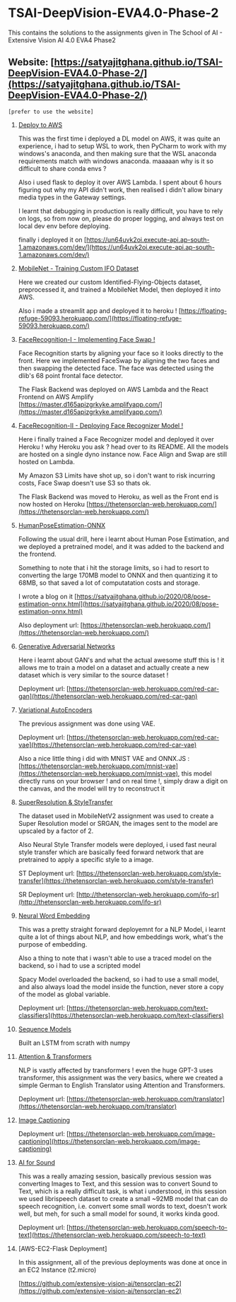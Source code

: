 # TSAI-DeepVision-EVA4.0-Phase-2

This contains the solutions to the assignments given in The School of AI - Extensive Vision AI 4.0 EVA4 Phase2

## Website: [https://satyajitghana.github.io/TSAI-DeepVision-EVA4.0-Phase-2/](https://satyajitghana.github.io/TSAI-DeepVision-EVA4.0-Phase-2/)

`[prefer to use the website]`

1. [Deploy to AWS](01-Deploy-To-AWS/README.md)

    This was the first time i deployed a DL model on AWS, it was quite an experience, i had to setup WSL to work, then PyCharm to work with my windows's anaconda, and then making sure that the WSL anaconda requirements match with windows anaconda. maaaaan why is it so difficult to share conda envs ?

    Also i used flask to deploy it over AWS Lambda. I spent about 6 hours figuring out why my API didn't work, then realised i didn't allow binary media types in the Gateway settings.

    I learnt that debugging in production is really difficult, you have to rely on logs, so from now on, please do proper logging, and always test on local dev env before deploying.

    finally i deployed it on [https://un64uvk2oi.execute-api.ap-south-1.amazonaws.com/dev/](https://un64uvk2oi.execute-api.ap-south-1.amazonaws.com/dev/)

2. [MobileNet - Training Custom IFO Dataset](02-MobileNet/index.html)

    Here we created our custom Identified-Flying-Objects dataset, preprocessed it, and trained a MobileNet Model, then deployed it into AWS.

    Also i made a streamlit app and deployed it to heroku ! [https://floating-refuge-59093.herokuapp.com/](https://floating-refuge-59093.herokuapp.com/)

3. [FaceRecognition-I - Implementing Face Swap !](03-FaceRecognition-I/)

    Face Recognition starts by aligning your face so it looks directly to the front. Here we implemented FaceSwap by aligning the two faces and then swapping the detected face. The face was detected using the dlib's 68 point frontal face detector.

    The Flask Backend was deployed on AWS Lambda and the React Frontend on AWS Amplify
    [https://master.d165apizgrkyke.amplifyapp.com/](https://master.d165apizgrkyke.amplifyapp.com/)

4. [FaceRecognition-II - Deploying Face Recognizer Model !](04-FaceRecognition-II/index.html)

    Here i finally trained a Face Recognizer model and deployed it over Heroku ! why Heroku you ask ? head over to its README. All the models are hosted on a single dyno instance now. Face Align and Swap are still hosted on Lambda.

    My Amazon S3 Limits have shot up, so i don't want to risk incurring costs, Face Swap doesn't use S3 so thats ok.

    The Flask Backend was moved to Heroku, as well as the Front end is now hosted on Heroku
    [https://thetensorclan-web.herokuapp.com/](https://thetensorclan-web.herokuapp.com/)

5. [HumanPoseEstimation-ONNX](05-HumanPoseEstimation-ONNX/README.md)

    Following the usual drill, here i learnt about Human Pose Estimation, and we deployed a pretrained model, and it was added to the backend and the frontend.

    Something to note that i hit the storage limits, so i had to resort to converting the large 170MB model to ONNX and then quantizing it to 68MB, so that saved a lot of computatation costs and storage.

    I wrote a blog on it [https://satyajitghana.github.io/2020/08/pose-estimation-onnx.html](https://satyajitghana.github.io/2020/08/pose-estimation-onnx.html)

    Also deployment url: [https://thetensorclan-web.herokuapp.com/](https://thetensorclan-web.herokuapp.com/)

6. [Generative Adversarial Networks](06-GenerativeAdversarialNetworks/README.md)

    Here i learnt about GAN's and what the actual awesome stuff this is ! it allows me to train a model on a dataset and actually create a new dataset which is very similar to the source dataset !

    Deployment url: [https://thetensorclan-web.herokuapp.com/red-car-gan](https://thetensorclan-web.herokuapp.com/red-car-gan)

7. [Variational AutoEncoders](07-VariationalAutoEncoders/README.md)

    The previous assignment was done using VAE.

    Deployment url: [https://thetensorclan-web.herokuapp.com/red-car-vae](https://thetensorclan-web.herokuapp.com/red-car-vae)

    Also a nice little thing i did with MNIST VAE and ONNX.JS : [https://thetensorclan-web.herokuapp.com/mnist-vae](https://thetensorclan-web.herokuapp.com/mnist-vae), this model directly runs on your browser ! and on real time !, simply draw a digit on the canvas, and the model will try to reconstruct it

8. [SuperResolution & StyleTransfer](08-SuperResolution_StyleTransfer/README.md)

    The dataset used in MobileNetV2 assignment was used to create a Super Resolution model or SRGAN, the images sent to the model are upscaled by a factor
    of 2.

    Also Neural Style Transfer models were deployed, i used fast neural style transfer which are basically feed forward network that are pretrained to apply a specific style to a image.

    ST Deployment url: [https://thetensorclan-web.herokuapp.com/style-transfer](https://thetensorclan-web.herokuapp.com/style-transfer)
    
    SR Deployment url: [http://thetensorclan-web.herokuapp.com/ifo-sr](http://thetensorclan-web.herokuapp.com/ifo-sr)

9. [Neural Word Embedding](09-NeuralWordEmbedding/README.md)

    This was a pretty straight forward deployemnt for a NLP Model, i learnt quite a lot of things about NLP, and how embeddings work, what's the purpose of embedding.

    Also a thing to note that i wasn't able to use a traced model on the backend, so i had to use a scripted model

    Spacy Model overloaded the backend, so i had to use a small model, and also always load the model inside the function, never store a copy of the model as global variable.

    Deployment url: [https://thetensorclan-web.herokuapp.com/text-classifiers](https://thetensorclan-web.herokuapp.com/text-classifiers)

10. [Sequence Models](10-SequenceModels/EVA_P2S3.ipynb)

    Built an LSTM from scrath with numpy

11. [Attention & Transformers](11-Attention&Transformers/README.md)

    NLP is vastly affected by transformers ! even the huge GPT-3 uses transformer, this assignment was the very basics, where we created a simple German to English Translator using Attention and Transformers.

    Deployment url: [https://thetensorclan-web.herokuapp.com/translator](https://thetensorclan-web.herokuapp.com/translator)

12. [Image Captioning](12-ImageCaptioning/README.md)

    Deployment url: [https://thetensorclan-web.herokuapp.com/image-captioning](https://thetensorclan-web.herokuapp.com/image-captioning)

13. [AI for Sound](13-AI4Sound/README.md)

    This was a really amazing session, basically previous session was converting Images to Text, and this session was to convert Sound to Text, which is a really difficult task, is what i understood, in this session we used librispeech dataset to create a small ~92MB model that can do speech recognition, i.e. convert some small words to text, doesn't work well, but meh, for such a small model for sound, it works kinda good.

    Deployment url: [https://thetensorclan-web.herokuapp.com/speech-to-text](https://thetensorclan-web.herokuapp.com/speech-to-text)

14. [AWS-EC2-Flask Deployment]

    In this assignment, all of the previous deployments was done at once in an EC2 Instance (t2.micro)

    [https://github.com/extensive-vision-ai/tensorclan-ec2](https://github.com/extensive-vision-ai/tensorclan-ec2)
